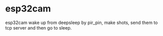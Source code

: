 # esp32cam
esp32cam wake up from deepsleep by pir_pin, make shots, send them to tcp server and then go to sleep.
